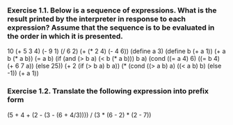 ﻿### Exercise 1.1.  Below is a sequence of expressions. What is the result printed by the interpreter in response to each expression? Assume that the sequence is to be evaluated in the order in which it is presented.
10
(+ 5 3 4)
(- 9 1)
(/ 6 2)
(+ (* 2 4) (- 4 6))
(define a 3)
(define b (+ a 1))
(+ a b (* a b))
(= a b)
(if (and (> b a) (< b (* a b)))
    b
    a)
(cond ((= a 4) 6)
      ((= b 4) (+ 6 7 a))
      (else 25))
(+ 2 (if (> b a) b a))
(* (cond ((> a b) a)
         ((< a b) b)
         (else -1))
   (+ a 1))

### Exercise 1.2.  Translate the following expression into prefix form
(5 + 4 + (2 - (3 - (6 + 4/3)))) / (3 * (6 - 2) * (2 - 7))